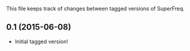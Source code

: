 This file keeps track of changes between tagged versions of SuperFreq.



0.1 (2015-06-08)
----------------

- Initial tagged version!
